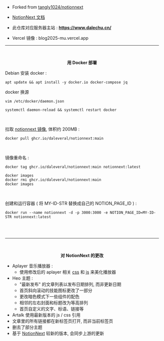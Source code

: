 
- Forked from [tangly1024/notionnext](https://github.com/tangly1024/notionnext)

- [NotionNext 文档](https://docs.tangly1024.com/article/latest)


- 此仓库对应服务器主站 : **https://www.dalechu.cn/**  

- Vercel 镜像 : blog2025-mu.vercel.app

---

<br/>

<p align="center">
    <b>用 Docker 部署</b>
</p>

Debian 安装 docker :
```shell
apt update && apt install -y docker.io docker-compose jq
```

docker 换源
```shell
vim /etc/docker/daemon.json
```
```shell
systemctl daemon-reload && systemctl restart docker
```

<br/>

拉取 [notionnext 镜像](https://github.com/daleveral/notionnext/pkgs/container/notionnext), 体积约 200MB :

```shell
docker pull ghcr.io/daleveral/notionnext:main
```

<br/>

镜像重命名 :
```shell
docker tag ghcr.io/daleveral/notionnext:main notionnext:latest 
```

```shell
docker images
docker rmi ghcr.io/daleveral/notionnext:main
docker images
```

<br/>

创建和运行容器 ( 将 MY-ID-STR 替换成自己的 NOTION_PAGE_ID ) :
```shell
docker run --name notionnext -d -p 3000:3000 -e NOTION_PAGE_ID=MY-ID-STR notionnext:latest
```

<br/>
<br/>

---

<br/>

<p align="center"> <b>对 NotionNext 的更改 </b> </p>

- Aplayer 音乐播放器 : 
    - 使用修改后的 aplayer 相关 [css](https://jsd.onmicrosoft.cn/gh/Daleveral/csslivb/cssv3.css) 和 [js](https://jsd.onmicrosoft.cn/gh/Daleveral/csslivb/jsv2.js) 来美化播放器
- Heo 主题 :
    - "最新发布" 的文章列表以发布日期排列, 而非更新日期
    - 首页斜向滚动的技能图标更改了一部分
    - 更改暗色模式下一些组件的配色
    - 相邻的左右封面和标题改为等高排列
    - 首页自定义的文字、标语、链接等
- Artalk 使用最新版本的 js / css 引用
- 文章里的所有链接都在新标签页打开, 而非当前标签页
- 删去了部分主题
- 基于 [NotionNext](https://docs.tangly1024.com/article/latest) 较新的版本, 会同步上游的更新

<br/>
<br/>